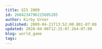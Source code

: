 ```yaml
---
title: GIS 2009
id: 2604234796225605285
author: Kirby Urner
published: 2009-04-21T13:52:00.001-07:00
updated: 2020-04-06T12:25:07.264-07:00
blog: world_game
tags: 
---
```


